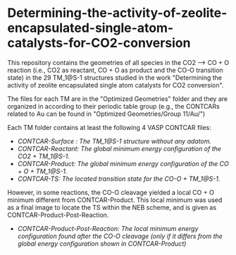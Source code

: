 # Determining-the-activity-of-zeolite-encapsulated-single-atom-catalysts-for-CO2-conversion
This repository contains the geometries of all species in the CO2 --> CO + O reaction (i.e., CO2 as reactant, CO + O as product and the CO-O transition state) in the 29 TM\_1@S-1 structures studied in the work "Determining the activity of zeolite encapsulated single atom catalysts for CO2 conversion".

The files for each TM are in the "Optimized Geometries" folder and they are organized in according to their periodic table group (e.g., the CONTCARs related to Au can be found in "Optimized Geometries/Group 11/Au/")

Each TM folder contains at least the following 4 VASP CONTCAR files:
   - *CONTCAR-Surface : The TM_1@S-1 structure without any adatom.*
   - *CONTCAR-Reactant: The global minimum energy configuration of the CO2 + TM_1@S-1.*
   - *CONTCAR-Product:  The global minimum energy configuration of the CO + O + TM_1@S-1.*
   - *CONTCAR-TS:       The located transition state for the CO-O + TM_1@S-1.*

However, in some reactions, the CO-O cleavage yielded a local CO + O minimum different from CONTCAR-Product. This local minimum was used as a final image to locate the TS within the NEB scheme, and is given as CONTCAR-Product-Post-Reaction.
   - *CONTCAR-Product-Post-Reaction: The local minimum energy configuration found after the CO-O cleavage (only if it differs from the global energy configuration shown in CONTCAR-Product)*


 

